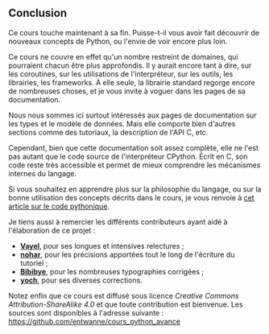 ## Conclusion

Ce cours touche maintenant à sa fin.
Puisse-t-il vous avoir fait découvrir de nouveaux concepts de Python, ou l'envie de voir encore plus loin.

Ce cours ne couvre en effet qu'un nombre restreint de domaines, qui pourraient chacun être plus approfondis.
Il y aurait encore tant à dire, sur les coroutines, sur les utilisations de l'interpréteur, sur les outils, les librairies, les frameworks.
À elle seule, la librairie standard regorge encore de nombreuses choses, et je vous invite à voguer dans les pages de sa documentation.

Nous nous sommes ici surtout intéressés aux pages de documentation sur les types et le modèle de données.
Mais elle comporte bien d'autres sections comme des tutoriaux, la description de l'API C, etc.

Cependant, bien que cette documentation soit assez complète, elle ne l'est pas autant que le code source de l'interpréteur CPython.
Écrit en C, son code reste très accessible et permet de mieux comprendre les mécanismes internes du langage.

Si vous souhaitez en apprendre plus sur la philosophie du langage, ou sur la bonne utilisation des concepts décrits dans le cours, je vous renvoie à [cet article sur le code pythonique](https://zestedesavoir.com/articles/1079/les-secrets-dun-code-pythonique/).

Je tiens aussi à remercier les différents contributeurs ayant aidé à l'élaboration de ce projet :

* [**Vayel**](https://zestedesavoir.com/membres/voir/Vayel/), pour ses longues et intensives relectures ;
* [**nohar**](https://zestedesavoir.com/membres/voir/nohar/), pour les précisions apportées tout le long de l'écriture du tutoriel ;
* [**Bibibye**](https://zestedesavoir.com/membres/voir/Bibibye/), pour les nombreuses typographies corrigées ;
* [**yoch**](https://zestedesavoir.com/membres/voir/yoch/), pour ses diverses corrections.

Notez enfin que ce cours est diffusé sous licence *Creative Commons Attribution-ShareAlike 4.0* et que toute contribution est bienvenue.
Les sources sont disponibles à l'adresse suivante : <https://github.com/entwanne/cours_python_avance>
